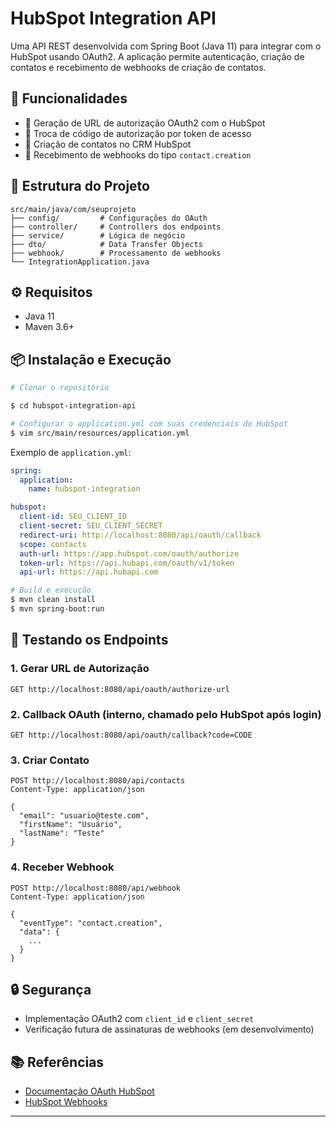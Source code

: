 # HubSpot Integration API

Uma API REST desenvolvida com Spring Boot (Java 11) para integrar com o HubSpot usando OAuth2. A aplicação permite autenticação, criação de contatos e recebimento de webhooks de criação de contatos.

## 🚀 Funcionalidades
- 🔑 Geração de URL de autorização OAuth2 com o HubSpot
- 🔄 Troca de código de autorização por token de acesso
- 👤 Criação de contatos no CRM HubSpot
- 📩 Recebimento de webhooks do tipo `contact.creation`

## 📁 Estrutura do Projeto
```
src/main/java/com/seuprojeto
├── config/         # Configurações do OAuth
├── controller/     # Controllers dos endpoints
├── service/        # Lógica de negócio
├── dto/            # Data Transfer Objects
├── webhook/        # Processamento de webhooks
└── IntegrationApplication.java
```

## ⚙️ Requisitos
- Java 11
- Maven 3.6+

## 📦 Instalação e Execução
```bash
# Clonar o repositório

$ cd hubspot-integration-api

# Configurar o application.yml com suas credenciais do HubSpot
$ vim src/main/resources/application.yml
```
Exemplo de `application.yml`:
```yaml
spring:
  application:
    name: hubspot-integration

hubspot:
  client-id: SEU_CLIENT_ID
  client-secret: SEU_CLIENT_SECRET
  redirect-uri: http://localhost:8080/api/oauth/callback
  scope: contacts
  auth-url: https://app.hubspot.com/oauth/authorize
  token-url: https://api.hubapi.com/oauth/v1/token
  api-url: https://api.hubapi.com
```

```bash
# Build e execução
$ mvn clean install
$ mvn spring-boot:run
```

## 🧪 Testando os Endpoints

### 1. Gerar URL de Autorização
```
GET http://localhost:8080/api/oauth/authorize-url
```

### 2. Callback OAuth (interno, chamado pelo HubSpot após login)
```
GET http://localhost:8080/api/oauth/callback?code=CODE
```

### 3. Criar Contato
```
POST http://localhost:8080/api/contacts
Content-Type: application/json

{
  "email": "usuario@teste.com",
  "firstName": "Usuário",
  "lastName": "Teste"
}
```

### 4. Receber Webhook
```
POST http://localhost:8080/api/webhook
Content-Type: application/json

{
  "eventType": "contact.creation",
  "data": {
    ...
  }
}
```

## 🔒 Segurança
- Implementação OAuth2 com `client_id` e `client_secret`
- Verificação futura de assinaturas de webhooks (em desenvolvimento)

## 📚 Referências
- [Documentação OAuth HubSpot](https://developers.hubspot.com/docs/api/oauth/)
- [HubSpot Webhooks](https://developers.hubspot.com/docs/api/webhooks)

---
